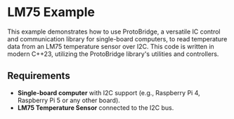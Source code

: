 # LM75 Example

This example demonstrates how to use ProtoBridge, a versatile IC control and communication library for single-board computers, to read temperature data from an LM75 temperature sensor over I2C. This code is written in modern C++23, utilizing the ProtoBridge library's utilities and controllers.

## Requirements

- **Single-board computer** with I2C support (e.g., Raspberry Pi 4, Raspberry Pi 5 or any other board).
- **LM75 Temperature Sensor** connected to the I2C bus.
